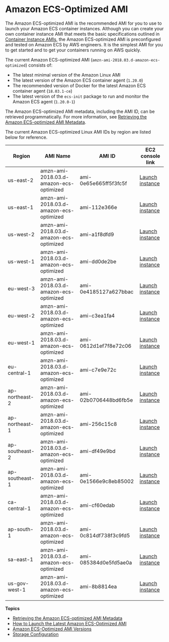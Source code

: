# Amazon ECS\-Optimized AMI<a name="ecs-optimized_AMI"></a>

The Amazon ECS\-optimized AMI is the recommended AMI for you to use to launch your Amazon ECS container instances\. Although you can create your own container instance AMI that meets the basic specifications outlined in [Container Instance AMIs](container_instance_AMIs.md), the Amazon ECS\-optimized AMI is preconfigured and tested on Amazon ECS by AWS engineers\. It is the simplest AMI for you to get started and to get your containers running on AWS quickly\.

The current Amazon ECS\-optimized AMI \(`amzn-ami-2018.03.d-amazon-ecs-optimized`\) consists of:
+ The latest minimal version of the Amazon Linux AMI
+ The latest version of the Amazon ECS container agent \(`1.20.0`\)
+ The recommended version of Docker for the latest Amazon ECS container agent \(`18.03.1-ce`\)
+ The latest version of the `ecs-init` package to run and monitor the Amazon ECS agent \(`1.20.0-1`\)

The Amazon ECS\-optimized AMI metadata, including the AMI ID, can be retrieved programmatically\. For more information, see [Retrieving the Amazon ECS\-optimized AMI Metadata](retrieve-ecs-optimized_AMI.md)\.

The current Amazon ECS\-optimized Linux AMI IDs by region are listed below for reference\.


| Region | AMI Name | AMI ID | EC2 console link | 
| --- | --- | --- | --- | 
| us\-east\-2 | amzn\-ami\-2018\.03\.d\-amazon\-ecs\-optimized | ami\-0e65e665ff5f3fc5f | [Launch instance](https://console.aws.amazon.com/ec2/v2/home?region=us-east-2#LaunchInstanceWizard:ami=ami-0e65e665ff5f3fc5f) | 
| us\-east\-1 | amzn\-ami\-2018\.03\.d\-amazon\-ecs\-optimized | ami\-112e366e | [Launch instance](https://console.aws.amazon.com/ec2/v2/home?region=us-east-1#LaunchInstanceWizard:ami=ami-112e366e) | 
| us\-west\-2 | amzn\-ami\-2018\.03\.d\-amazon\-ecs\-optimized | ami\-a1f8dfd9 | [Launch instance](https://console.aws.amazon.com/ec2/v2/home?region=us-west-2#LaunchInstanceWizard:ami=ami-a1f8dfd9) | 
| us\-west\-1 | amzn\-ami\-2018\.03\.d\-amazon\-ecs\-optimized | ami\-dd0de2be | [Launch instance](https://console.aws.amazon.com/ec2/v2/home?region=us-west-1#LaunchInstanceWizard:ami=ami-dd0de2be) | 
| eu\-west\-3 | amzn\-ami\-2018\.03\.d\-amazon\-ecs\-optimized | ami\-0e4185127a627bbac | [Launch instance](https://console.aws.amazon.com/ec2/v2/home?region=eu-west-3#LaunchInstanceWizard:ami=ami-0e4185127a627bbac) | 
| eu\-west\-2 | amzn\-ami\-2018\.03\.d\-amazon\-ecs\-optimized | ami\-c3ea1fa4 | [Launch instance](https://console.aws.amazon.com/ec2/v2/home?region=eu-west-2#LaunchInstanceWizard:ami=ami-c3ea1fa4) | 
| eu\-west\-1 | amzn\-ami\-2018\.03\.d\-amazon\-ecs\-optimized | ami\-0612d1ef7f8e72c06 | [Launch instance](https://console.aws.amazon.com/ec2/v2/home?region=eu-west-1#LaunchInstanceWizard:ami=ami-0612d1ef7f8e72c06) | 
| eu\-central\-1 | amzn\-ami\-2018\.03\.d\-amazon\-ecs\-optimized | ami\-c7e9e72c | [Launch instance](https://console.aws.amazon.com/ec2/v2/home?region=eu-central-1#LaunchInstanceWizard:ami=ami-c7e9e72c) | 
| ap\-northeast\-2 | amzn\-ami\-2018\.03\.d\-amazon\-ecs\-optimized | ami\-02b0706448bd6fb5e | [Launch instance](https://console.aws.amazon.com/ec2/v2/home?region=ap-northeast-2#LaunchInstanceWizard:ami=ami-02b0706448bd6fb5e) | 
| ap\-northeast\-1 | amzn\-ami\-2018\.03\.d\-amazon\-ecs\-optimized | ami\-256c15c8 | [Launch instance](https://console.aws.amazon.com/ec2/v2/home?region=ap-northeast-1#LaunchInstanceWizard:ami=ami-256c15c8) | 
| ap\-southeast\-2 | amzn\-ami\-2018\.03\.d\-amazon\-ecs\-optimized | ami\-df49e9bd | [Launch instance](https://console.aws.amazon.com/ec2/v2/home?region=ap-southeast-2#LaunchInstanceWizard:ami=ami-df49e9bd) | 
| ap\-southeast\-1 | amzn\-ami\-2018\.03\.d\-amazon\-ecs\-optimized | ami\-0e1566e9c8eb85002 | [Launch instance](https://console.aws.amazon.com/ec2/v2/home?region=ap-southeast-1#LaunchInstanceWizard:ami=ami-0e1566e9c8eb85002) | 
| ca\-central\-1 | amzn\-ami\-2018\.03\.d\-amazon\-ecs\-optimized | ami\-cf60edab | [Launch instance](https://console.aws.amazon.com/ec2/v2/home?region=ca-central-1#LaunchInstanceWizard:ami=ami-cf60edab) | 
| ap\-south\-1 | amzn\-ami\-2018\.03\.d\-amazon\-ecs\-optimized | ami\-0c814df738f3c9fd5 | [Launch instance](https://console.aws.amazon.com/ec2/v2/home?region=ap-south-1#LaunchInstanceWizard:ami=ami-0c814df738f3c9fd5) | 
| sa\-east\-1 | amzn\-ami\-2018\.03\.d\-amazon\-ecs\-optimized | ami\-085384d0e5fd5ae0a | [Launch instance](https://console.aws.amazon.com/ec2/v2/home?region=sa-east-1#LaunchInstanceWizard:ami=ami-085384d0e5fd5ae0a) | 
| us\-gov\-west\-1 | amzn\-ami\-2018\.03\.d\-amazon\-ecs\-optimized | ami\-8b8814ea | [Launch instance](https://console.aws.amazon.com/ec2/v2/home?region=us-gov-west-1#LaunchInstanceWizard:ami=ami-8b8814ea) | 

**Topics**
+ [Retrieving the Amazon ECS\-optimized AMI Metadata](retrieve-ecs-optimized_AMI.md)
+ [How to Launch the Latest Amazon ECS\-Optimized AMI](ecs-optimized_AMI_launch_latest.md)
+ [Amazon ECS\-Optimized AMI Versions](ecs-ami-versions.md)
+ [Storage Configuration](ecs-ami-storage-config.md)